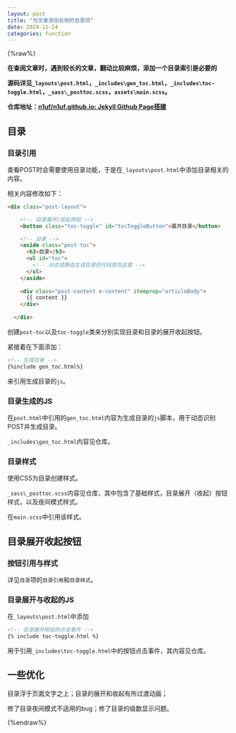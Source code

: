 ```yaml
---
layout: post
title: "为文章添加右侧的目录项"
date: 2024-11-24
categories: function
---
```


{%raw%}

**在查阅文章时，遇到较长的文章，翻动比较麻烦，添加一个目录索引是必要的**

**源码详见`_layouts\post.html`，`_includes\gen_toc.html`，`_includes\toc-toggle.html`，`_sass\_posttoc.scss`，`assets\main.scss`。**

**仓库地址：[n1uf/n1uf.github.io: Jekyll Github Page搭建](https://github.com/n1uf/n1uf.github.io)**

## 目录
### 目录引用

查看POST时会需要使用目录功能，于是在`_layouts\post.html`中添加目录相关的内容。

相关内容修改如下：
```html
<div class="post-layout">

    <!-- 目录展开/收起按钮 -->
    <button class="toc-toggle" id="tocToggleButton">展开目录</button>

    <!-- 目录 -->
    <aside class="post-toc">
      <h3>目录</h3>
      <ul id="toc">
        <!-- 动态或静态生成目录的代码放在这里 -->
      </ul>
    </aside>
    
    <div class="post-content e-content" itemprop="articleBody">
      {{ content }}
    </div>
    
  </div>
```

创建`post-toc`以及`toc-toggle`类来分别实现目录和目录的展开收起按钮。

紧接着在下面添加：

```html
<!-- 生成目录 -->
{%include gen_toc.html%}
```

来引用生成目录的`js`。

### 目录生成的JS

在`post.html`中引用的`gen_toc.html`内容为生成目录的`js`脚本，用于动态识别POST并生成目录。

`_includes\gen_toc.html`内容见仓库。

### 目录样式

使用CSS为目录创建样式。

`_sass\_posttoc.scss`内容见仓库，其中包含了基础样式，目录展开（收起）按钮样式，以及夜间模式样式。

在`main.scss`中引用该样式。

## 目录展开收起按钮

### 按钮引用与样式

详见`目录`项的`目录引用`和`目录样式`。

### 目录展开与收起的JS

在`_layouts\post.html`中添加

```html
<!-- 目录展开按钮的点击事件 -->
{% include toc-toggle.html %}
```

用于引用`_includes\toc-toggle.html`中的按钮点击事件，其内容见仓库。

## 一些优化

目录浮于页面文字之上；目录的展开和收起有所过渡动画；

修了目录夜间模式不适用的bug；修了目录的级数显示问题。

{%endraw%}
